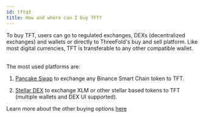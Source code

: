 ```yaml
---
id: tftq3
title: How and where can I buy TFT?
---
```


To buy TFT, users can go to regulated exchanges, DEXs (decentralized exchanges) and wallets or directly to ThreeFold's buy and sell platform. Like most digital currencies, TFT is transferable to any other compatible wallet. 
<br/>
<br/>

The most used platforms are:

1. [Pancake Swap](https://library.threefold.me/info/threefold#/tokens/threefold__tft_binance_defi) to exchange any Binance Smart Chain token to TFT.

3. [Stellar DEX](https://manual.grid.tf/threefold_token/buy_sell_tft/tft_lobstr/tft_lobstr.html) to exchange XLM or other stellar based tokens to TFT (multiple wallets and DEX UI supported).

Learn more about the other buying options [here](https://manual.grid.tf/threefold_token/buy_sell_tft/buy_sell_tft.html)
